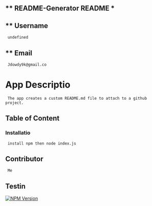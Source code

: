 
 ## ** README-Generator README *
 ## ** Username 
     undefined
 ## ** Email 
     Jdowdy9k@gmail.co
 # App Descriptio
     The app creates a custom README.md file to attach to a github project.
 ## Table of Content

 ### Installatio
     install npm then node index.js
 ## Contributor
     Me
 ## Testin
     
                
[![NPM Version](https://img.shields.io/npm/v/npm.svg?style=flat)]()